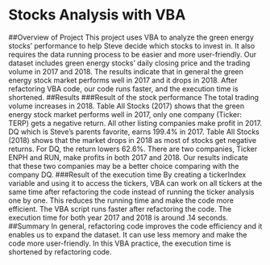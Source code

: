 # Stocks Analysis with VBA
##Overview of Project
This project uses VBA to analyze the green energy stocks’ performance to help Steve decide which stocks to invest in. It also requires the data running process to be easier and more user-friendly. Our dataset includes green energy stocks’ daily closing price and the trading volume in 2017 and 2018. The results indicate that in general the green energy stock market performs well in 2017 and it drops in 2018. After refactoring VBA code, our code runs faster, and the execution time is shortened.
##Results
###Result of the stock performance
The total trading volume increases in 2018. Table All Stocks (2017) shows that the green energy stock market performs well in 2017, only one company (Ticker: TERP) gets a negative return. All other listing companies make profit in 2017. DQ which is Steve’s parents favorite, earns 199.4% in 2017. 
Table All Stocks (2018) shows that the market drops in 2018 as most of stocks get negative returns. For DQ, the return lowers 62.6%. 
There are two companies, Ticker ENPH and RUN, make profits in both 2017 and 2018. Our results indicate that these two companies may be a better choice comparing with the company DQ.
###Result of the execution time
By creating a tickerIndex variable and using it to access the tickers, VBA can work on all tickers at the same time after refactoring the code instead of running the ticker analysis one by one. This reduces the running time and make the code more efficient.
The VBA script runs faster after refactoring the code. The execution time for both year 2017 and 2018 is around .14 seconds.
##Summary
In general, refactoring code improves the code efficiency and it enables us to expand the dataset. It can use less memory and make the code more user-friendly.
In this VBA practice, the execution time is shortened by refactoring code.
